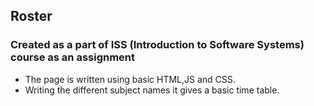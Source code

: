 ## Roster

### Created as a part of ISS (Introduction to Software Systems) course as an assignment
* The page is written using basic HTML,JS and CSS.
* Writing the different subject names it gives a basic time table.